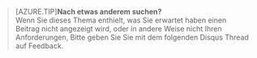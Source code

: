 
>[AZURE.TIP]**Nach etwas anderem suchen?**  
>Wenn Sie dieses Thema enthielt, was Sie erwartet haben einen Beitrag nicht angezeigt wird, oder in andere Weise nicht Ihren Anforderungen, Bitte geben Sie Sie mit dem folgenden Disqus Thread auf Feedback.